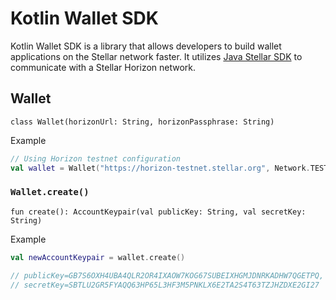 # Kotlin Wallet SDK

Kotlin Wallet SDK is a library that allows developers to build wallet applications on the Stellar network faster. It
utilizes [Java Stellar SDK](https://github.com/stellar/java-stellar-sdk) to communicate with a Stellar Horizon network.

## Wallet

`class Wallet(horizonUrl: String, horizonPassphrase: String)`

Example

```kotlin
// Using Horizon testnet configuration
val wallet = Wallet("https://horizon-testnet.stellar.org", Network.TESTNET.toString())
```

### `Wallet.create()`

`fun create(): AccountKeypair(val publicKey: String, val secretKey: String)`

Example

```kotlin
val newAccountKeypair = wallet.create()

// publicKey=GB7S6OXH4UBA4QLR2OR4IXAOW7KOG67SUBEIXHGMJDNRKADHW7QGETPQ,
// secretKey=SBTLU2GR5FYAQQ63HP65L3HF3M5PNKLX6E2TA2S4T63TZJHZDXE2GI27
```